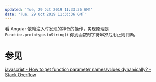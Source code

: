 ```yaml
---
updated: 'Tue, 29 Oct 2019 11:33:36 GMT'
date: 'Tue, 29 Oct 2019 11:33:36 GMT'
---
```


看 Angular 依赖注入时发现的神奇的操作，实现原理是 `Function.prototype.toString()` 得到函数的字符串然后用正则判断。

# 参见

[javascript - How to get function parameter names/values dynamically? - Stack Overflow](https://stackoverflow.com/a/12108723)
